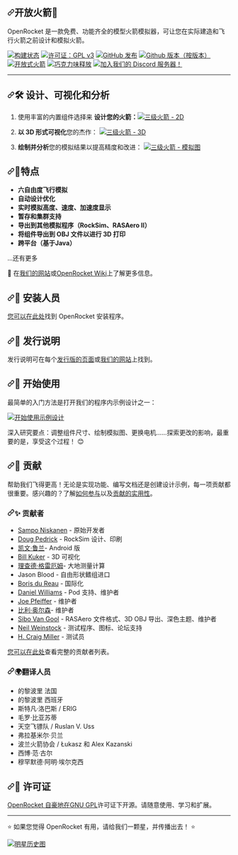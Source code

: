 <div class="Box-sc-g0xbh4-0 bJMeLZ js-snippet-clipboard-copy-unpositioned" data-hpc="true"><article class="markdown-body entry-content container-lg" itemprop="text"><h1 tabindex="-1" dir="auto" class=""><a id="user-content-openrocket-" class="anchor" aria-hidden="true" tabindex="-1" href="#openrocket-"><svg class="octicon octicon-link" viewBox="0 0 16 16" version="1.1" width="16" height="16" aria-hidden="true"><path d="m7.775 3.275 1.25-1.25a3.5 3.5 0 1 1 4.95 4.95l-2.5 2.5a3.5 3.5 0 0 1-4.95 0 .751.751 0 0 1 .018-1.042.751.751 0 0 1 1.042-.018 1.998 1.998 0 0 0 2.83 0l2.5-2.5a2.002 2.002 0 0 0-2.83-2.83l-1.25 1.25a.751.751 0 0 1-1.042-.018.751.751 0 0 1-.018-1.042Zm-4.69 9.64a1.998 1.998 0 0 0 2.83 0l1.25-1.25a.751.751 0 0 1 1.042.018.751.751 0 0 1 .018 1.042l-1.25 1.25a3.5 3.5 0 1 1-4.95-4.95l2.5-2.5a3.5 3.5 0 0 1 4.95 0 .751.751 0 0 1-.018 1.042.751.751 0 0 1-1.042.018 1.998 1.998 0 0 0-2.83 0l-2.5 2.5a1.998 1.998 0 0 0 0 2.83Z"></path></svg></a><font style="vertical-align: inherit;"><font style="vertical-align: inherit;">开放火箭🚀</font></font></h1>
<p dir="auto"><font style="vertical-align: inherit;"><font style="vertical-align: inherit;">OpenRocket 是一款免费、功能齐全的模型火箭模拟器，可让您在实际建造和飞行火箭之前设计和模拟火箭。</font></font></p>
<p dir="auto"><a target="_blank" rel="noopener noreferrer" href="https://github.com/openrocket/openrocket/actions/workflows/build.yml/badge.svg"><img src="https://github.com/openrocket/openrocket/actions/workflows/build.yml/badge.svg" alt="构建状态" style="max-width: 100%;"></a>
<a href="https://www.gnu.org/licenses/gpl-3.0" rel="nofollow"><img src="https://camo.githubusercontent.com/6be00b1b55f8b9b6f6d85fa810b501a37e0d48bf99e98bb4381e92caeff02619/68747470733a2f2f696d672e736869656c64732e696f2f62616467652f4c6963656e73652d47504c76332d626c75652e737667" alt="许可证：GPL v3" data-canonical-src="https://img.shields.io/badge/License-GPLv3-blue.svg" style="max-width: 100%;"></a>
<a target="_blank" rel="noopener noreferrer nofollow" href="https://camo.githubusercontent.com/bc26ef448f19ce766e211b263a75810941e222dc58939454e9014801326cc390/68747470733a2f2f696d672e736869656c64732e696f2f6769746875622f72656c656173652f6f70656e726f636b65742f6f70656e726f636b65742e737667"><img src="https://camo.githubusercontent.com/bc26ef448f19ce766e211b263a75810941e222dc58939454e9014801326cc390/68747470733a2f2f696d672e736869656c64732e696f2f6769746875622f72656c656173652f6f70656e726f636b65742f6f70656e726f636b65742e737667" alt="GitHub 发布" data-canonical-src="https://img.shields.io/github/release/openrocket/openrocket.svg" style="max-width: 100%;"></a>
<a href="https://GitHub.com/openrocket/openrocket/releases/"><img src="https://camo.githubusercontent.com/a45e44e86d0571de84b6e355ad5f8fb8679133abc6cc27552785e1127b7d918a/68747470733a2f2f696d672e736869656c64732e696f2f6769746875622f646f776e6c6f6164732f6f70656e726f636b65742f6f70656e726f636b65742f6c61746573742f746f74616c2e737667" alt="Github 版本（按版本）" data-canonical-src="https://img.shields.io/github/downloads/openrocket/openrocket/latest/total.svg" style="max-width: 100%;"></a>
<a href="https://snapcraft.io/openrocket" rel="nofollow"><img src="https://camo.githubusercontent.com/401c621fbfe918d9ea8a52a20c781491c6627ab20f6e4f021d7732292a2b258e/68747470733a2f2f736e617063726166742e696f2f6f70656e726f636b65742f62616467652e737667" alt="开放式火箭" data-canonical-src="https://snapcraft.io/openrocket/badge.svg" style="max-width: 100%;"></a>
<a target="_blank" rel="noopener noreferrer nofollow" href="https://camo.githubusercontent.com/44beb94ae80fd62a7481dbdc1688c0a277df86daa19a6c93399855e261d0cd10/68747470733a2f2f696d672e736869656c64732e696f2f63686f636f6c617465792f762f6f70656e726f636b6574"><img src="https://camo.githubusercontent.com/44beb94ae80fd62a7481dbdc1688c0a277df86daa19a6c93399855e261d0cd10/68747470733a2f2f696d672e736869656c64732e696f2f63686f636f6c617465792f762f6f70656e726f636b6574" alt="巧克力味释放" data-canonical-src="https://img.shields.io/chocolatey/v/openrocket" style="max-width: 100%;"></a>
<a href="https://discord.gg/qD2G5v2FAw" rel="nofollow"><img src="https://camo.githubusercontent.com/0298e53f1fbbb3f28210130dce04c06d5c9416e20c0a3618346b71c6ee58d033/68747470733a2f2f696d672e736869656c64732e696f2f646973636f72642f313037333239373031343831343639313332383f6c6f676f3d646973636f7264" alt="加入我们的 Discord 服务器！" data-canonical-src="https://img.shields.io/discord/1073297014814691328?logo=discord" style="max-width: 100%;"></a></p>
<hr>
<h2 tabindex="-1" dir="auto"><a id="user-content-️-design-visualize-and-analyze" class="anchor" aria-hidden="true" tabindex="-1" href="#️-design-visualize-and-analyze"><svg class="octicon octicon-link" viewBox="0 0 16 16" version="1.1" width="16" height="16" aria-hidden="true"><path d="m7.775 3.275 1.25-1.25a3.5 3.5 0 1 1 4.95 4.95l-2.5 2.5a3.5 3.5 0 0 1-4.95 0 .751.751 0 0 1 .018-1.042.751.751 0 0 1 1.042-.018 1.998 1.998 0 0 0 2.83 0l2.5-2.5a2.002 2.002 0 0 0-2.83-2.83l-1.25 1.25a.751.751 0 0 1-1.042-.018.751.751 0 0 1-.018-1.042Zm-4.69 9.64a1.998 1.998 0 0 0 2.83 0l1.25-1.25a.751.751 0 0 1 1.042.018.751.751 0 0 1 .018 1.042l-1.25 1.25a3.5 3.5 0 1 1-4.95-4.95l2.5-2.5a3.5 3.5 0 0 1 4.95 0 .751.751 0 0 1-.018 1.042.751.751 0 0 1-1.042.018 1.998 1.998 0 0 0-2.83 0l-2.5 2.5a1.998 1.998 0 0 0 0 2.83Z"></path></svg></a><font style="vertical-align: inherit;"><font style="vertical-align: inherit;">🛠️ 设计、可视化和分析</font></font></h2>
<ol dir="auto">
<li>
<p dir="auto"><strong><font style="vertical-align: inherit;"></font></strong><font style="vertical-align: inherit;"><font style="vertical-align: inherit;">使用丰富的内置组件选择来
</font><strong><font style="vertical-align: inherit;">设计您的火箭：</font></strong></font><a target="_blank" rel="noopener noreferrer" href="/openrocket/openrocket/blob/unstable/.github/OpenRocket_home_2D.png"><img src="/openrocket/openrocket/raw/unstable/.github/OpenRocket_home_2D.png" alt="三级火箭 - 2D" style="max-width: 100%;"></a></p>
</li>
<li>
<p dir="auto"><strong><font style="vertical-align: inherit;"><font style="vertical-align: inherit;">以 3D 形式可视化</font></font></strong><font style="vertical-align: inherit;"><font style="vertical-align: inherit;">您的杰作：
</font></font><a target="_blank" rel="noopener noreferrer" href="/openrocket/openrocket/blob/unstable/.github/OpenRocket_home_3D.png"><img src="/openrocket/openrocket/raw/unstable/.github/OpenRocket_home_3D.png" alt="三级火箭 - 3D" style="max-width: 100%;"></a></p>
</li>
<li>
<p dir="auto"><strong><font style="vertical-align: inherit;"><font style="vertical-align: inherit;">绘制并分析</font></font></strong><font style="vertical-align: inherit;"><font style="vertical-align: inherit;">您的模拟结果以提高精度和改进：
</font></font><a target="_blank" rel="noopener noreferrer" href="/openrocket/openrocket/blob/unstable/.github/OpenRocket_sim.png"><img src="/openrocket/openrocket/raw/unstable/.github/OpenRocket_sim.png" alt="三级火箭 - 模拟图" style="max-width: 100%;"></a></p>
</li>
</ol>
<h2 tabindex="-1" dir="auto"><a id="user-content--features" class="anchor" aria-hidden="true" tabindex="-1" href="#-features"><svg class="octicon octicon-link" viewBox="0 0 16 16" version="1.1" width="16" height="16" aria-hidden="true"><path d="m7.775 3.275 1.25-1.25a3.5 3.5 0 1 1 4.95 4.95l-2.5 2.5a3.5 3.5 0 0 1-4.95 0 .751.751 0 0 1 .018-1.042.751.751 0 0 1 1.042-.018 1.998 1.998 0 0 0 2.83 0l2.5-2.5a2.002 2.002 0 0 0-2.83-2.83l-1.25 1.25a.751.751 0 0 1-1.042-.018.751.751 0 0 1-.018-1.042Zm-4.69 9.64a1.998 1.998 0 0 0 2.83 0l1.25-1.25a.751.751 0 0 1 1.042.018.751.751 0 0 1 .018 1.042l-1.25 1.25a3.5 3.5 0 1 1-4.95-4.95l2.5-2.5a3.5 3.5 0 0 1 4.95 0 .751.751 0 0 1-.018 1.042.751.751 0 0 1-1.042.018 1.998 1.998 0 0 0-2.83 0l-2.5 2.5a1.998 1.998 0 0 0 0 2.83Z"></path></svg></a><font style="vertical-align: inherit;"><font style="vertical-align: inherit;">🌟特点</font></font></h2>
<ul dir="auto">
<li><strong><font style="vertical-align: inherit;"><font style="vertical-align: inherit;">六自由度飞行模拟</font></font></strong></li>
<li><strong><font style="vertical-align: inherit;"><font style="vertical-align: inherit;">自动设计优化</font></font></strong></li>
<li><strong><font style="vertical-align: inherit;"><font style="vertical-align: inherit;">实时模拟高度、速度、加速度显示</font></font></strong></li>
<li><strong><font style="vertical-align: inherit;"><font style="vertical-align: inherit;">暂存和集群支持</font></font></strong></li>
<li><strong><font style="vertical-align: inherit;"><font style="vertical-align: inherit;">导出到其他模拟程序（RockSim、RASAero II）</font></font></strong></li>
<li><strong><font style="vertical-align: inherit;"><font style="vertical-align: inherit;">将组件导出到 OBJ 文件以进行 3D 打印</font></font></strong></li>
<li><strong><font style="vertical-align: inherit;"><font style="vertical-align: inherit;">跨平台（基于Java）</font></font></strong></li>
</ul>
<p dir="auto"><font style="vertical-align: inherit;"><font style="vertical-align: inherit;">...还有更多</font></font></p>
<p dir="auto"><font style="vertical-align: inherit;"><font style="vertical-align: inherit;">📖 在</font></font><a href="https://openrocket.info/" rel="nofollow"><font style="vertical-align: inherit;"><font style="vertical-align: inherit;">我们的网站</font></font></a><font style="vertical-align: inherit;"><font style="vertical-align: inherit;">或</font></font><a href="http://wiki.openrocket.info" rel="nofollow"><font style="vertical-align: inherit;"><font style="vertical-align: inherit;">OpenRocket Wiki</font></font></a><font style="vertical-align: inherit;"><font style="vertical-align: inherit;">上了解更多信息。</font></font></p>
<h2 tabindex="-1" dir="auto"><a id="user-content--installers" class="anchor" aria-hidden="true" tabindex="-1" href="#-installers"><svg class="octicon octicon-link" viewBox="0 0 16 16" version="1.1" width="16" height="16" aria-hidden="true"><path d="m7.775 3.275 1.25-1.25a3.5 3.5 0 1 1 4.95 4.95l-2.5 2.5a3.5 3.5 0 0 1-4.95 0 .751.751 0 0 1 .018-1.042.751.751 0 0 1 1.042-.018 1.998 1.998 0 0 0 2.83 0l2.5-2.5a2.002 2.002 0 0 0-2.83-2.83l-1.25 1.25a.751.751 0 0 1-1.042-.018.751.751 0 0 1-.018-1.042Zm-4.69 9.64a1.998 1.998 0 0 0 2.83 0l1.25-1.25a.751.751 0 0 1 1.042.018.751.751 0 0 1 .018 1.042l-1.25 1.25a3.5 3.5 0 1 1-4.95-4.95l2.5-2.5a3.5 3.5 0 0 1 4.95 0 .751.751 0 0 1-.018 1.042.751.751 0 0 1-1.042.018 1.998 1.998 0 0 0-2.83 0l-2.5 2.5a1.998 1.998 0 0 0 0 2.83Z"></path></svg></a><font style="vertical-align: inherit;"><font style="vertical-align: inherit;">💾 安装人员</font></font></h2>
<p dir="auto"><font style="vertical-align: inherit;"></font><a href="https://openrocket.info/downloads.html" rel="nofollow"><font style="vertical-align: inherit;"><font style="vertical-align: inherit;">您可以在此处</font></font></a><font style="vertical-align: inherit;"><font style="vertical-align: inherit;">找到 OpenRocket 安装程序</font><font style="vertical-align: inherit;">。</font></font></p>
<h2 tabindex="-1" dir="auto"><a id="user-content--release-notes" class="anchor" aria-hidden="true" tabindex="-1" href="#-release-notes"><svg class="octicon octicon-link" viewBox="0 0 16 16" version="1.1" width="16" height="16" aria-hidden="true"><path d="m7.775 3.275 1.25-1.25a3.5 3.5 0 1 1 4.95 4.95l-2.5 2.5a3.5 3.5 0 0 1-4.95 0 .751.751 0 0 1 .018-1.042.751.751 0 0 1 1.042-.018 1.998 1.998 0 0 0 2.83 0l2.5-2.5a2.002 2.002 0 0 0-2.83-2.83l-1.25 1.25a.751.751 0 0 1-1.042-.018.751.751 0 0 1-.018-1.042Zm-4.69 9.64a1.998 1.998 0 0 0 2.83 0l1.25-1.25a.751.751 0 0 1 1.042.018.751.751 0 0 1 .018 1.042l-1.25 1.25a3.5 3.5 0 1 1-4.95-4.95l2.5-2.5a3.5 3.5 0 0 1 4.95 0 .751.751 0 0 1-.018 1.042.751.751 0 0 1-1.042.018 1.998 1.998 0 0 0-2.83 0l-2.5 2.5a1.998 1.998 0 0 0 0 2.83Z"></path></svg></a><font style="vertical-align: inherit;"><font style="vertical-align: inherit;">📝 发行说明</font></font></h2>
<p dir="auto"><font style="vertical-align: inherit;"><font style="vertical-align: inherit;">发行说明可在每个</font></font><a href="https://github.com/openrocket/openrocket/releases"><font style="vertical-align: inherit;"><font style="vertical-align: inherit;">发行版的页面</font></font></a><font style="vertical-align: inherit;"><font style="vertical-align: inherit;">或</font></font><a href="https://openrocket.info/release_notes.html" rel="nofollow"><font style="vertical-align: inherit;"><font style="vertical-align: inherit;">我们的网站</font></font></a><font style="vertical-align: inherit;"><font style="vertical-align: inherit;">上找到。</font></font></p>
<h2 tabindex="-1" dir="auto"><a id="user-content--getting-started" class="anchor" aria-hidden="true" tabindex="-1" href="#-getting-started"><svg class="octicon octicon-link" viewBox="0 0 16 16" version="1.1" width="16" height="16" aria-hidden="true"><path d="m7.775 3.275 1.25-1.25a3.5 3.5 0 1 1 4.95 4.95l-2.5 2.5a3.5 3.5 0 0 1-4.95 0 .751.751 0 0 1 .018-1.042.751.751 0 0 1 1.042-.018 1.998 1.998 0 0 0 2.83 0l2.5-2.5a2.002 2.002 0 0 0-2.83-2.83l-1.25 1.25a.751.751 0 0 1-1.042-.018.751.751 0 0 1-.018-1.042Zm-4.69 9.64a1.998 1.998 0 0 0 2.83 0l1.25-1.25a.751.751 0 0 1 1.042.018.751.751 0 0 1 .018 1.042l-1.25 1.25a3.5 3.5 0 1 1-4.95-4.95l2.5-2.5a3.5 3.5 0 0 1 4.95 0 .751.751 0 0 1-.018 1.042.751.751 0 0 1-1.042.018 1.998 1.998 0 0 0-2.83 0l-2.5 2.5a1.998 1.998 0 0 0 0 2.83Z"></path></svg></a><font style="vertical-align: inherit;"><font style="vertical-align: inherit;">🚀 开始使用</font></font></h2>
<p dir="auto"><font style="vertical-align: inherit;"><font style="vertical-align: inherit;">最简单的入门方法是打开我们的程序内示例设计之一：</font></font></p>
<p dir="auto"><a target="_blank" rel="noopener noreferrer" href="/openrocket/openrocket/blob/unstable/.github/getting-started.png"><img src="/openrocket/openrocket/raw/unstable/.github/getting-started.png" alt="开始使用示例设计" style="max-width: 100%;"></a></p>
<p dir="auto"><font style="vertical-align: inherit;"><font style="vertical-align: inherit;">深入研究要点：调整组件尺寸、绘制模拟图、更换电机……探索更改的影响，最重要的是，享受这个过程！ 😊</font></font></p>
<h2 tabindex="-1" dir="auto"><a id="user-content--contribute" class="anchor" aria-hidden="true" tabindex="-1" href="#-contribute"><svg class="octicon octicon-link" viewBox="0 0 16 16" version="1.1" width="16" height="16" aria-hidden="true"><path d="m7.775 3.275 1.25-1.25a3.5 3.5 0 1 1 4.95 4.95l-2.5 2.5a3.5 3.5 0 0 1-4.95 0 .751.751 0 0 1 .018-1.042.751.751 0 0 1 1.042-.018 1.998 1.998 0 0 0 2.83 0l2.5-2.5a2.002 2.002 0 0 0-2.83-2.83l-1.25 1.25a.751.751 0 0 1-1.042-.018.751.751 0 0 1-.018-1.042Zm-4.69 9.64a1.998 1.998 0 0 0 2.83 0l1.25-1.25a.751.751 0 0 1 1.042.018.751.751 0 0 1 .018 1.042l-1.25 1.25a3.5 3.5 0 1 1-4.95-4.95l2.5-2.5a3.5 3.5 0 0 1 4.95 0 .751.751 0 0 1-.018 1.042.751.751 0 0 1-1.042.018 1.998 1.998 0 0 0-2.83 0l-2.5 2.5a1.998 1.998 0 0 0 0 2.83Z"></path></svg></a><font style="vertical-align: inherit;"><font style="vertical-align: inherit;">💪 贡献</font></font></h2>
<p dir="auto"><font style="vertical-align: inherit;"><font style="vertical-align: inherit;">帮助我们飞得更高！无论是实现功能、编写文档还是创建设计示例，每一项贡献都很重要。感兴趣的？了解</font></font><a href="http://openrocket.sourceforge.net/getinvolved.html" rel="nofollow"><font style="vertical-align: inherit;"><font style="vertical-align: inherit;">如何参与</font></font></a><font style="vertical-align: inherit;"><font style="vertical-align: inherit;">以及</font></font><a href="/openrocket/openrocket/blob/unstable/CONTRIBUTING.md"><font style="vertical-align: inherit;"><font style="vertical-align: inherit;">贡献的实用性</font></font></a><font style="vertical-align: inherit;"><font style="vertical-align: inherit;">。</font></font></p>
<h3 tabindex="-1" dir="auto"><a id="user-content--contributors" class="anchor" aria-hidden="true" tabindex="-1" href="#-contributors"><svg class="octicon octicon-link" viewBox="0 0 16 16" version="1.1" width="16" height="16" aria-hidden="true"><path d="m7.775 3.275 1.25-1.25a3.5 3.5 0 1 1 4.95 4.95l-2.5 2.5a3.5 3.5 0 0 1-4.95 0 .751.751 0 0 1 .018-1.042.751.751 0 0 1 1.042-.018 1.998 1.998 0 0 0 2.83 0l2.5-2.5a2.002 2.002 0 0 0-2.83-2.83l-1.25 1.25a.751.751 0 0 1-1.042-.018.751.751 0 0 1-.018-1.042Zm-4.69 9.64a1.998 1.998 0 0 0 2.83 0l1.25-1.25a.751.751 0 0 1 1.042.018.751.751 0 0 1 .018 1.042l-1.25 1.25a3.5 3.5 0 1 1-4.95-4.95l2.5-2.5a3.5 3.5 0 0 1 4.95 0 .751.751 0 0 1-.018 1.042.751.751 0 0 1-1.042.018 1.998 1.998 0 0 0-2.83 0l-2.5 2.5a1.998 1.998 0 0 0 0 2.83Z"></path></svg></a><font style="vertical-align: inherit;"><font style="vertical-align: inherit;">✨ 贡献者</font></font></h3>
<ul dir="auto">
<li><a href="https://github.com/plaa"><font style="vertical-align: inherit;"><font style="vertical-align: inherit;">Sampo Niskanen</font></font></a><font style="vertical-align: inherit;"><font style="vertical-align: inherit;"> - 原始开发者</font></font></li>
<li><a href="https://github.com/rodinia814"><font style="vertical-align: inherit;"><font style="vertical-align: inherit;">Doug Pedrick</font></font></a><font style="vertical-align: inherit;"><font style="vertical-align: inherit;"> - RockSim 设计、印刷</font></font></li>
<li><a href="https://github.com/kruland2607"><font style="vertical-align: inherit;"><font style="vertical-align: inherit;">凯文·鲁兰</font></font></a><font style="vertical-align: inherit;"><font style="vertical-align: inherit;">- Android 版</font></font></li>
<li><a href="https://github.com/bkuker"><font style="vertical-align: inherit;"><font style="vertical-align: inherit;">Bill Kuker</font></font></a><font style="vertical-align: inherit;"><font style="vertical-align: inherit;"> - 3D 可视化</font></font></li>
<li><a href="https://github.com/rdgraham"><font style="vertical-align: inherit;"><font style="vertical-align: inherit;">理查德·格雷厄姆</font></font></a><font style="vertical-align: inherit;"><font style="vertical-align: inherit;">- 大地测量计算</font></font></li>
<li><font style="vertical-align: inherit;"><font style="vertical-align: inherit;">Jason Blood - 自由形状鳍组进口</font></font></li>
<li><a href="https://github.com/bdureau"><font style="vertical-align: inherit;"><font style="vertical-align: inherit;">Boris du Reau</font></font></a><font style="vertical-align: inherit;"><font style="vertical-align: inherit;"> - 国际化</font></font></li>
<li><a href="https://github.com/teyrana"><font style="vertical-align: inherit;"><font style="vertical-align: inherit;">Daniel Williams</font></font></a><font style="vertical-align: inherit;"><font style="vertical-align: inherit;"> - Pod 支持、维护者</font></font></li>
<li><a href="https://github.com/JoePfeiffer"><font style="vertical-align: inherit;"><font style="vertical-align: inherit;">Joe Pfeiffer</font></font></a><font style="vertical-align: inherit;"><font style="vertical-align: inherit;"> - 维护者</font></font></li>
<li><a href="https://github.com/wolsen"><font style="vertical-align: inherit;"><font style="vertical-align: inherit;">比利·奥尔森</font></font></a><font style="vertical-align: inherit;"><font style="vertical-align: inherit;">- 维护者</font></font></li>
<li><a href="https://github.com/SiboVG"><font style="vertical-align: inherit;"><font style="vertical-align: inherit;">Sibo Van Gool</font></font></a><font style="vertical-align: inherit;"><font style="vertical-align: inherit;"> - RASAero 文件格式、3D OBJ 导出、深色主题、维护者</font></font></li>
<li><a href="https://github.com/neilweinstock"><font style="vertical-align: inherit;"><font style="vertical-align: inherit;">Neil Weinstock</font></font></a><font style="vertical-align: inherit;"><font style="vertical-align: inherit;"> - 测试程序、图标、论坛支持</font></font></li>
<li><a href="https://github.com/hcraigmiller"><font style="vertical-align: inherit;"><font style="vertical-align: inherit;">H. Craig Miller</font></font></a><font style="vertical-align: inherit;"><font style="vertical-align: inherit;"> - 测试员</font></font></li>
</ul>
<p dir="auto"><font style="vertical-align: inherit;"></font><a href="https://github.com/openrocket/openrocket/graphs/contributors"><font style="vertical-align: inherit;"><font style="vertical-align: inherit;">您可以在此处</font></font></a><font style="vertical-align: inherit;"><font style="vertical-align: inherit;">查看完整的贡献者列表</font><font style="vertical-align: inherit;">。</font></font></p>
<h3 tabindex="-1" dir="auto"><a id="user-content-translators" class="anchor" aria-hidden="true" tabindex="-1" href="#translators"><svg class="octicon octicon-link" viewBox="0 0 16 16" version="1.1" width="16" height="16" aria-hidden="true"><path d="m7.775 3.275 1.25-1.25a3.5 3.5 0 1 1 4.95 4.95l-2.5 2.5a3.5 3.5 0 0 1-4.95 0 .751.751 0 0 1 .018-1.042.751.751 0 0 1 1.042-.018 1.998 1.998 0 0 0 2.83 0l2.5-2.5a2.002 2.002 0 0 0-2.83-2.83l-1.25 1.25a.751.751 0 0 1-1.042-.018.751.751 0 0 1-.018-1.042Zm-4.69 9.64a1.998 1.998 0 0 0 2.83 0l1.25-1.25a.751.751 0 0 1 1.042.018.751.751 0 0 1 .018 1.042l-1.25 1.25a3.5 3.5 0 1 1-4.95-4.95l2.5-2.5a3.5 3.5 0 0 1 4.95 0 .751.751 0 0 1-.018 1.042.751.751 0 0 1-1.042.018 1.998 1.998 0 0 0-2.83 0l-2.5 2.5a1.998 1.998 0 0 0 0 2.83Z"></path></svg></a><font style="vertical-align: inherit;"><font style="vertical-align: inherit;">🌍翻译人员</font></font></h3>
<ul dir="auto">
<li><font style="vertical-align: inherit;"><font style="vertical-align: inherit;">的黎波里 法国</font></font></li>
<li><font style="vertical-align: inherit;"><font style="vertical-align: inherit;">的黎波里 西班牙</font></font></li>
<li><font style="vertical-align: inherit;"><font style="vertical-align: inherit;">斯特凡·洛巴斯 / ERIG</font></font></li>
<li><font style="vertical-align: inherit;"><font style="vertical-align: inherit;">毛罗·比亚苏蒂</font></font></li>
<li><font style="vertical-align: inherit;"><font style="vertical-align: inherit;">天空飞镖队 / Ruslan V. Uss</font></font></li>
<li><font style="vertical-align: inherit;"><font style="vertical-align: inherit;">弗拉基米尔·贝兰</font></font></li>
<li><font style="vertical-align: inherit;"><font style="vertical-align: inherit;">波兰火箭协会 / Łukasz 和 Alex Kazanski</font></font></li>
<li><font style="vertical-align: inherit;"><font style="vertical-align: inherit;">西博·范·古尔</font></font></li>
<li><font style="vertical-align: inherit;"><font style="vertical-align: inherit;">穆罕默德·阿明·埃尔克西</font></font></li>
</ul>
<h2 tabindex="-1" dir="auto"><a id="user-content--license" class="anchor" aria-hidden="true" tabindex="-1" href="#-license"><svg class="octicon octicon-link" viewBox="0 0 16 16" version="1.1" width="16" height="16" aria-hidden="true"><path d="m7.775 3.275 1.25-1.25a3.5 3.5 0 1 1 4.95 4.95l-2.5 2.5a3.5 3.5 0 0 1-4.95 0 .751.751 0 0 1 .018-1.042.751.751 0 0 1 1.042-.018 1.998 1.998 0 0 0 2.83 0l2.5-2.5a2.002 2.002 0 0 0-2.83-2.83l-1.25 1.25a.751.751 0 0 1-1.042-.018.751.751 0 0 1-.018-1.042Zm-4.69 9.64a1.998 1.998 0 0 0 2.83 0l1.25-1.25a.751.751 0 0 1 1.042.018.751.751 0 0 1 .018 1.042l-1.25 1.25a3.5 3.5 0 1 1-4.95-4.95l2.5-2.5a3.5 3.5 0 0 1 4.95 0 .751.751 0 0 1-.018 1.042.751.751 0 0 1-1.042.018 1.998 1.998 0 0 0-2.83 0l-2.5 2.5a1.998 1.998 0 0 0 0 2.83Z"></path></svg></a><font style="vertical-align: inherit;"><font style="vertical-align: inherit;">📜 许可证</font></font></h2>
<p dir="auto"><font style="vertical-align: inherit;"></font><a href="https://www.gnu.org/licenses/gpl-3.0.en.html" rel="nofollow"><font style="vertical-align: inherit;"><font style="vertical-align: inherit;">OpenRocket 自豪地在GNU GPL</font></font></a><font style="vertical-align: inherit;"><font style="vertical-align: inherit;">许可证下开源</font><font style="vertical-align: inherit;">。请随意使用、学习和扩展。</font></font></p>
<hr>
<p dir="auto"><font style="vertical-align: inherit;"><font style="vertical-align: inherit;">⭐ 如果您觉得 OpenRocket 有用，请给我们一颗星，并传播出去！ ⭐</font></font></p>
<p dir="auto"><a href="https://star-history.com/#openrocket/openrocket&amp;Date" rel="nofollow"><img src="https://camo.githubusercontent.com/40c952a21252679b5c2c03804e9b7614b78ad86b0c7db565a09a2adc4156affe/68747470733a2f2f6170692e737461722d686973746f72792e636f6d2f7376673f7265706f733d6f70656e726f636b65742f6f70656e726f636b657426747970653d44617465" alt="明星历史图" data-canonical-src="https://api.star-history.com/svg?repos=openrocket/openrocket&amp;type=Date" style="max-width: 100%;"></a></p>
</article></div>
